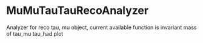 # MuMuTauTauRecoAnalyzer

Analyzer for reco tau, mu object, current available function is invariant mass of tau_mu tau_had plot 

